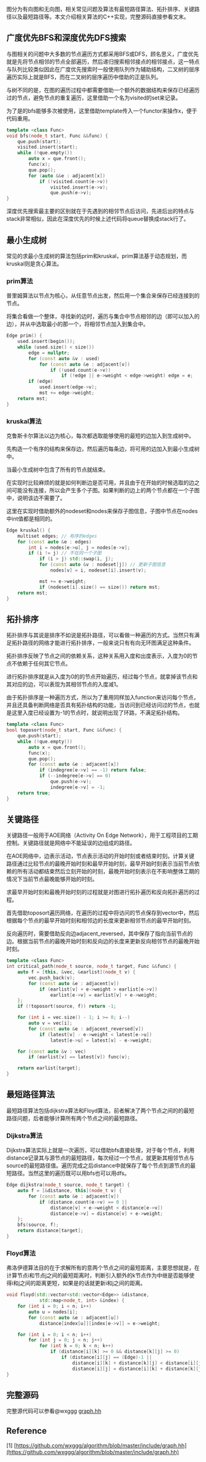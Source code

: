 图分为有向图和无向图，相关常见问题及算法有最短路径算法、拓扑排序、关键路径以及最短路径等。本文介绍相关算法的C++实现，完整源码直接参看文末。

## 广度优先BFS和深度优先DFS搜索
与图相关的问题中大多数的节点遍历方式都采用BFS或DFS，顾名思义，广度优先就是先将节点相邻的节点全部遍历，然后递归搜索相邻接点的相邻接点，这一特点与队列比较类似因此在广度优先搜索时一般使用队列作为辅助结构，二叉树的层序遍历实际上就是BFS，而在二叉树的层序遍历中借助的正是队列。

与树不同的是，在图的遍历过程中都需要借助一个额外的数据结构来保存已经遍历过的节点，避免节点的重复遍历，这里借助一个名为visited的set来记录。

为了是的bfs能够多次被使用，这里借助template传入一个functor来操作x，便于代码重用。
```c++
template <class Func>
void bfs(node_t start, Func &&func) {
    que.push(start);
    visited.insert(start);
    while (!que.empty()) 
        auto x = que.front();
        func(x);
        que.pop();
        for (auto &&e : adjacent[x])
            if (!visited.count(e->v)) 
                visited.insert(e->v);
                que.push(e->v);
}
```

深度优先搜索最主要的区别就在于先遇到的相邻节点后访问，先进后出的特点与stack非常相似，因此在深度优先的时候上述代码将queue替换成stack行了。

## 最小生成树

常见的求最小生成树的算法包括prim和kruskal，prim算法基于动态规划，而kruskal则是贪心算法。

### prim算法

普里姆算法以节点为核心，从任意节点出发，然后用一个集合来保存已经连接到的节点。

将集合看做一个整体，寻找新的边时，遍历与集合中节点相邻的边（即可以加入的边），并从中选取最小的那一个，将相邻节点加入到集合中。

```c++
Edge prim() {
    used.insert(begin());
    while (used.size() < size()) 
        edge = nullptr;
        for (const auto &v : used) 
            for (const auto &e : adjacent[v])
                if (!used.count(e->v))
                    if (!edge || e->weight < edge->weight) edge = e;
        if (edge) 
            used.insert(edge->v);
            mst += edge->weight;
    return mst;
}
```

### kruskal算法

克鲁斯卡尔算法以边为核心，每次都选取能够使用的最短的边加入到生成树中。

先构造一个有序的结构来保存边，然后遍历每条边，将可用的边加入到最小生成树中。

当最小生成树中包含了所有的节点就结束。

在实现时比较麻烦的就是如何判断边是否可用，并且由于在开始的时候选取的边之间可能没有连接，所以会产生多个子图。如果判断的边上的两个节点都在一个子图中，说明该边不需要了。

这里在实现时借助额外的nodeset和nodes来保存子图信息，子图中节点在nodes中int值都是相同的。

```c++
Edge kruskal() {
    multiset edges; // 有序的edges
    for (const auto &e : edges) 
        int i = nodes[e->u], j = nodes[e->v];
        if (i != j) // 不在同一个子图
            if (i > j) std::swap(i, j);
            for (const auto &v : nodeset[j]) // 更新子图信息
                nodes[v] = i, nodeset[i].insert(v);

            mst += e->weight;
            if (nodeset[i].size() == size()) return mst;
    return mst;
}
```

## 拓扑排序

拓扑排序与其说是排序不如说是拓扑路径，可以看做一种遍历的方式。当然只有满足拓扑路径的网络才能进行拓扑排序，一般来说只有有向无环图满足这种条件。

拓扑排序反映了节点之间的依赖关系，这种关系用入度和出度表示，入度为0的节点不依赖于任何其它节点。

进行拓扑排序就是从入度为0的的节点开始遍历，经过每个节点，就拿掉该节点和其对应的边，可以表现为其相邻节点的入度减1。

由于拓扑排序是一种遍历方式，所以为了重用同样加入function来访问每个节点，并且还具备判断网络是否具有拓扑结构的功能，当访问到已经访问过的节点，也就是这里入度已经设置为-1的节点时，就说明出现了环路，不满足拓扑结构。

```c++
template <class Func>
bool toposort(node_t start, Func &&func) {
    que.push(start);
    while (!que.empty()) 
        auto x = que.front();
        func(x);
        que.pop();
        for (const auto &e : adjacent[x])
            if (indegree[e->v] == -1) return false;
            if (--indegree[e->v] == 0) 
                que.push(e->v);
                indegree[e->v] = -1;
    return true;
}
```

## 关键路径

关键路径一般用于AOE网络（Activity On Edge Network），用于工程项目的工期控制。关键路径就是网络中不能延误的边组成的路径。

在AOE网络中，边表示活动，节点表示活动的开始时刻或者结束时刻。计算关键路径通过比较节点的最晚开始时刻和最早开始时刻，最早开始时刻表示当前节点依赖的所有活动都结束然后立刻开始的时刻，最晚开始时刻表示在不影响整体工期的情况下当前节点最晚能够开始的时刻。

求最早开始时刻和最晚开始时刻的过程就是对图进行拓扑遍历和反向拓扑遍历的过程。

首先借助toposort遍历网络，在遍历的过程中将访问的节点保存到vector中，然后根据每个节点的最早开始时刻和相邻边的长度来更新相邻节点的最早开始时刻。

反向遍历时，需要借助反向边adjacent_reversed，其中保存了指向当前节点的边。根据当前节点的最晚开始时刻和反向边的长度来更新反向相邻节点的最晚开始时刻。
```c++
template <class Func>
int critical_path(node_t source, node_t target, Func &&func) {
    auto f = [this, &vec, &earlist](node_t v) {
        vec.push_back(v);
        for (const auto &e : adjacent[v])
            if (earlist[v] + e->weight > earlist[e->v])
                earlist[e->v] = earlist[v] + e->weight;
    };
    if (!toposort(source, f)) return -1;

    for (int i = vec.size() - 1; i >= 0; i--) 
        auto v = vec[i];
        for (const auto &e : adjacent_reversed[v])
            if (latest[v] - e->weight < latest[e->u])
                latest[e->u] = latest[v] - e->weight;

    for (const auto &v : vec)
        if (earlist[v] == latest[v]) func(v);

    return earlist[target];
}
```

## 最短路径算法

最短路径算法包括dijkstra算法和Floyd算法，前者解决了两个节点之间的的最短路径问题，后者能够计算所有两个节点之间的最短路径。

### Dijkstra算法
Dijkstra算法实际上就是一次遍历，可以借助bfs直接处理，对于每个节点，利用distance记录其与源节点的最短路径，每次经过一个节点，就更新其相邻节点与source的最短路径值。遍历完成之后distance中就保存了每个节点到源节点的最短路径。当然这里的遍历既可以用bfs也可以用dfs。

```c++
Edge dijkstra(node_t source, node_t target) {
    auto f = [&distance, this](node_t v) {
        for (const auto &e : adjacent[v])
            if (distance.count(e->v) == 0 ||
                distance[v] + e->weight < distance[e->v])
                distance[e->v] = distance[v] + e->weight;
    };
    bfs(source, f);
    return distance[target];
}
```

### Floyd算法
弗洛伊德算法目的在于求解所有的意两个节点之间的最短距离，主要思想就是，在计算节点i和节点j之间的最短距离时，判断引入额外的k节点作为中继是否能够使得i和j之间的距离更短，如果是的话就更新i和j之间的距离。

```c++
void floyd(std::vector<std::vector<Edge>> &distance,
            std::map<node_t, int> &index) {
    for (int i = 0; i < n; i++) 
        auto u = nodes[i];
        for (const auto &e : adjacent[u])
            distance[index[u]][index[e->v]] = e->weight;

    for (int i = 0; i < n; i++)
        for (int j = 0; j < n; j++)
            for (int k = 0; k < n; k++) 
                if (distance[i][k] >= 0 && distance[k][j] >= 0)
                    if (distance[i][j] == (Edge)-1 ||
                        distance[i][k] + distance[k][j] < distance[i][j])
                        distance[i][j] = distance[i][k] + distance[k][j];
}
```

## 完整源码
完整源代码可以参看@wxggg [graph.hh](https://github.com/wxggg/algorithm/blob/master/include/graph.hh)

## Reference

[1] [https://github.com/wxggg/algorithm/blob/master/include/graph.hh](https://github.com/wxggg/algorithm/blob/master/include/graph.hh)